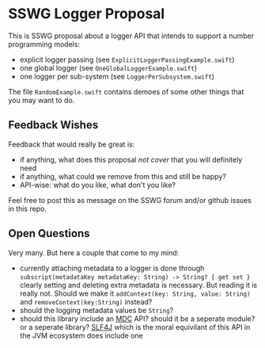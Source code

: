# SSWG Logger Proposal

This is SSWG proposal about a logger API that intends to support a number programming models:

- explicit logger passing (see `ExplicitLoggerPassingExample.swift`)
- one global logger (see `OneGlobalLoggerExample.swift`)
- one logger per sub-system (see `LoggerPerSubsystem.swift`)

The file `RandomExample.swift` contains demoes of some other things that you may want to do.

## Feedback Wishes

Feedback that would really be great is:

- if anything, what does this proposal *not cover* that you will definitely need
- if anything, what could we remove from this and still be happy?
- API-wise: what do you like, what don't you like?

Feel free to post this as message on the SSWG forum and/or github issues in this repo.

## Open Questions

Very many. But here a couple that come to my mind:

- currently attaching metadata to a logger is done through `subscript(metadataKey metadataKey: String) -> String? { get set }`
  clearly setting and deleting extra metadata is necessary. But reading it is really not. Should we make it `addContext(key: String, value: String)` and `removeContext(key:String)` instead?  
- should the logging metadata values be `String`?
- should this library include an [MDC](https://logback.qos.ch/manual/mdc.html) API? should it be a seperate module? or a seperate library? [SLF4J](https://www.slf4j.org/manual.html#mdc) which is the moral equivilant of this API in the JVM ecosystem does include one
